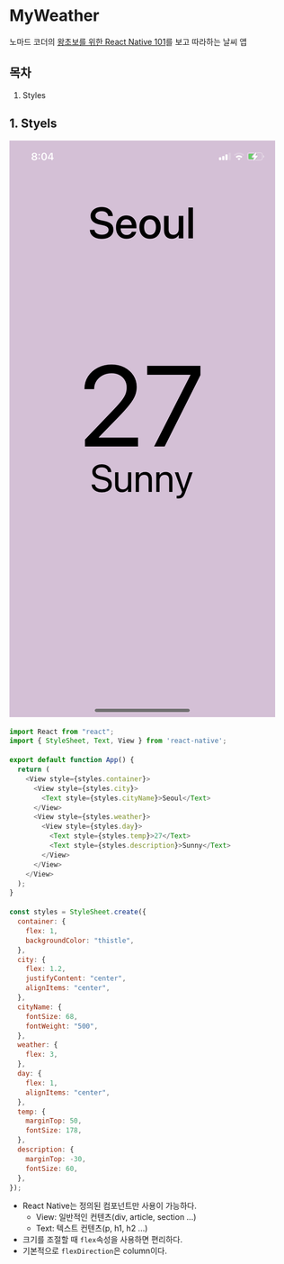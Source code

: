 # MyWeather

노마드 코더의 [왕초보를 위한 React Native 101](https://nomadcoders.co/react-native-for-beginners/lobby)를 보고 따라하는 날씨 앱

## 목차

1. Styles

## 1. Styels

![Styles](README.assets/Styles.png)

```javascript
import React from "react";
import { StyleSheet, Text, View } from 'react-native';

export default function App() {
  return (
    <View style={styles.container}>
      <View style={styles.city}>
        <Text style={styles.cityName}>Seoul</Text>
      </View>
      <View style={styles.weather}>
        <View style={styles.day}>
          <Text style={styles.temp}>27</Text>
          <Text style={styles.description}>Sunny</Text>
        </View>
      </View>
    </View>
  );
}

const styles = StyleSheet.create({
  container: {
    flex: 1,
    backgroundColor: "thistle",
  },
  city: {
    flex: 1.2,
    justifyContent: "center",
    alignItems: "center",
  },
  cityName: {
    fontSize: 68,
    fontWeight: "500",
  },
  weather: {
    flex: 3,
  },
  day: {
    flex: 1,
    alignItems: "center",
  },
  temp: {
    marginTop: 50,
    fontSize: 178,
  },
  description: {
    marginTop: -30,
    fontSize: 60,
  },
});
```

- React Native는 정의된 컴포넌트만 사용이 가능하다.
  - View: 일반적인 컨텐츠(div, article, section ...)
  - Text: 텍스트 컨텐츠(p, h1, h2 ...)
- 크기를 조절할 때 `flex`속성을 사용하면 편리하다.
- 기본적으로 `flexDirection`은 column이다.

